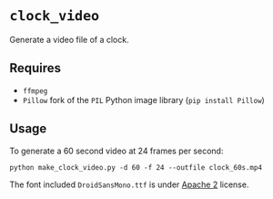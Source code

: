 # `clock_video`

Generate a video file of a clock.

## Requires

  * `ffmpeg`
  * `Pillow` fork of the `PIL` Python image library (`pip install Pillow`)

## Usage

To generate a 60 second video at 24 frames per second:

```
python make_clock_video.py -d 60 -f 24 --outfile clock_60s.mp4
```

The font included `DroidSansMono.ttf` is under [Apache 2](http://www.apache.org/licenses/LICENSE-2.0) license.
